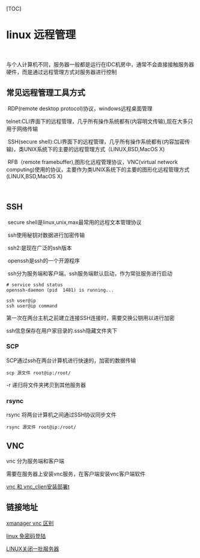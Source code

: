 [TOC]

# linux 远程管理

​	

​	与个人计算机不同，服务器一般都是运行在IDC机房中，通常不会直接接触服务器硬件，而是通过远程管理方式对服务器进行控制



## 常见远程管理工具方式

​	RDP(remote desktop protocol)协议，windows远程桌面管理

​	telnet:CLI界面下的远程管理，几乎所有操作系统都有(内容明文传输),现在大多只用于网络传输

​	SSH(secure shell):CLI界面下的远程管理，几乎所有操作系统都有(内容加密传输)，类UNIX系统下的主要的远程管理方式（LINUX,BSD,MacOS X)

​	RFB（remote framebuffer),图形化远程管理协议，VNC(virtual network computing)使用的协议，主要作为类UNIX系统下的主要的图形化远程管理方式(LINUX,BSD,MacOS X)

​	

## SSH

​	secure shell是linux,unix,max最常用的远程文本管理协议

​	ssh使用秘钥对数据进行加密传输

​	ssh2:是现在广泛的ssh版本

​	openssh是ssh的一个开源程序

​	ssh分为服务端和客户端，ssh服务端默认启动，作为常驻服务进行启动

```
# service sshd status
openssh-daemon (pid  1481) is running...

```



```
ssh user@ip 
ssh user@ip command
```



第一次在两台主机之前建立连接SSH连接时，需要交换公钥用以进行加密

ssh信息保存在用户家目录的.sssh隐藏文件夹下



### SCP

SCP通过ssh在两台计算机进行快速的，加密的数据传输



```
scp 源文件 root@ip:/root/
```

-r 递归将文件夹拷贝到其他服务器



### rsync

rsync 将两台计算机之间通过SSH协议同步文件



```
rsync 源文件 root@ip:/root/
```



## VNC

vnc 分为服务端和客户端

需要在服务器上安装vnc服务，在客户端安装vnc客户端软件

[vnc 和 vnc_clien安装部署t](../20170601/linux_vnc_install.md)







## 链接地址

[xmanager vnc 区别](LINUX_XMANAGER_VNC.md)

[linux 免密码登陆](linux_免密码登陆.md)

[LINUX关闭一批服务器](LINUX_关闭_一批服务器.md)